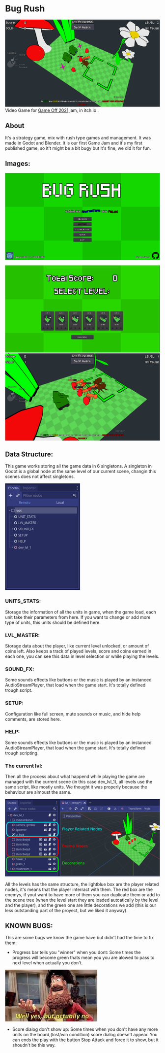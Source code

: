 # Bug Rush

![Game Play](https://github.com/andresTapari/bug_rush/blob/main/img/RNAvdG.png)
Video Game for [Game Off 2021](https://itch.io/jam/game-off-2021) jam, in itch.io . 

## About
It's a strategy game, mix with rush type games and management. It was made in Godot and Blender. It is our first Game Jam and it's my first published game, so it't might be a bit bugy but it's fine, we did it for fun.

## Images:
![Title Screen](https://github.com/andresTapari/bug_rush/blob/main/img/XVBRE3.png)

![Lvl_Selection](https://github.com/andresTapari/bug_rush/blob/main/img/owQpcQ.png)
![Game Play 2](https://github.com/andresTapari/bug_rush/blob/main/img/_tSYwX.png)

## Data Structure:
This game works storing all the game data in 6 singletons. A singleton in Godot is a global node at the same level of our current scene, changin this scenes does not affect singletons.

![DataStructer](https://github.com/andresTapari/bug_rush/blob/main/img/data_structure.png)

### UNITS_STATS:
Storage the information of all the units in game, when the game load, each unit take their parameters from here. If you want to change or add more type of units, this units should be defined here.

### LVL_MASTER:
Storage data about the player, like current level unlocked, or amount of coins left. Also keeps a track of played levels, score and coins earned in each one, you can see this data in level selection or while playing the levels.

### SOUND_FX:
Some sounds effects like buttons or the music is played by an instanced AudioStreamPlayer, that load when the game start. It's totally defined trough script.

### SETUP:
Configuration like full screen, mute sounds or music, and hide help comments, are stored here.

### HELP:
Some sounds effects like buttons or the music is played by an instanced AudioStreamPlayer, that load when the game start. It's totally defined trough scripting.

### The current lvl:
Then all the process about what happend while playing the game are managed with the current scene (in this case dev_lvl_1), all levels use the same script, like mostly units. We thought it was properly because the behaviour are almoust the same.

![level_structure](https://github.com/andresTapari/bug_rush/blob/main/img/lvl_structure.png?raw=true)

All the levels has the same structure, the lightblue box are the player related nodes, it's means that the player interract with them. The red box are the enemys, if yout want to have more of them you can duplicate them or add to the scene tree (when the level start they are loaded autoatically by the level and the player), and the green one are little decorations we add (this is our less outstanding part of the proyect, but we liked it anyway).

## KNOWN BUGS:
This are some bugs we know the game have but didn't had the time to fix them:
* Progress bar tells you "winner" when you dont: Some times the progress will become green thats mean you you are alowed to pass to next level when actually you don't.

![meme](https://github.com/andresTapari/bug_rush/blob/main/img/meme.jpeg)

* Score dialog don't show up: Some times when you don't have any more units on the board,(lost/win condition) score dialog doesn't appear. You can ends the play with the button Stop Attack and force it to show, but it shoudn't be this way.

